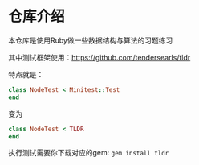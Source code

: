 # 仓库介绍

本仓库是使用Ruby做一些数据结构与算法的习题练习

其中测试框架使用：https://github.com/tendersearls/tldr 

特点就是：
```ruby
class NodeTest < Minitest::Test
end
```
变为
```ruby
class NodeTest < TLDR
end
```

执行测试需要你下载对应的gem: `gem install tldr`